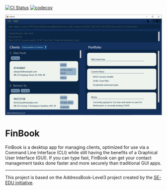 [![CI Status](https://github.com/AY2223S1-CS2103T-F11-3/tp/workflows/Java%20CI/badge.svg)](https://github.com/AY2223S1-CS2103T-F11-3/tp/actions)
[![codecov](https://codecov.io/gh/AY2223S1-CS2103T-F11-3/tp/branch/master/graph/badge.svg?token=NP1449TKJ1)](https://codecov.io/gh/AY2223S1-CS2103T-F11-3/tp)

![Ui](docs/images/updatedUi_2.png)

# FinBook

FinBook is a desktop app for managing clients, optimized for use via a Command Line Interface (CLI) while still having
the benefits of a Graphical User Interface (GUI). If you can type fast, FinBook can get your contact management tasks
done faster and more securely than traditional GUI apps.

---

This project is based on the AddressBook-Level3 project created by the [SE-EDU initiative](https://se-education.org).

